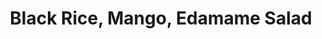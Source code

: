 ---
title: Black Rice, Mango, Edamame Salad
tags: ["dinner", "salad"]
imgFile: 'black-rice-mango-edamame-salad.jpg'
ingredients:
  - 1 cup black rice, cooked
  - 2–3 ears corn, cooked and cut off the cob
  - 1 cup edamame beans (boiled from frozen for 3 minutes)
  - 2 mangoes, cubed
  - 1 cup baby spinach
  - 1/2 cup almonds, roughly chopped
  - 1 capsicum, chopped
dressing:
  - Olive oil
  - Apple cider vinegar
  - Juice and zest of 1 orange
  - Fresh coriander
  - Salt and pepper
method:
  - Cook the black rice and set aside to cool.
  - Boil edamame for 3 minutes from frozen, drain.
  - Prepare corn, mangoes, spinach, almonds, and capsicum.
  - In a large bowl, combine all salad ingredients.
  - Whisk together dressing ingredients to taste, then toss through the salad just before serving.
---